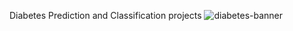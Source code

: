Diabetes Prediction and Classification projects
![diabetes-banner](https://user-images.githubusercontent.com/58104706/93015391-b6637800-f5d6-11ea-91e0-a9a4574f1d54.png)
